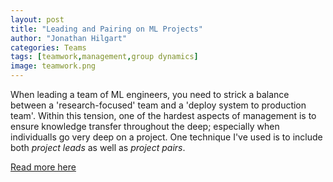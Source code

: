 ```yaml
---
layout: post
title: "Leading and Pairing on ML Projects"
author: "Jonathan Hilgart"
categories: Teams
tags: [teamwork,management,group dynamics]
image: teamwork.png
---
```


When leading a team of ML engineers, you need to strick a balance between a 'research-focused' team and a 'deploy system to production team'. 
Within this tension, one of the hardest aspects of management is to ensure knowledge transfer throughout the deep; especially when individualls go very deep on a project.
One technique I've used is to include both *project leads* as well as *project pairs*. 



[Read more here](https://www.linkedin.com/pulse/leading-pairing-ml-projects-jonathan-hilgart/?trackingId=v78rLujt7sYG8h14Ad92Xg%3D%3D)
